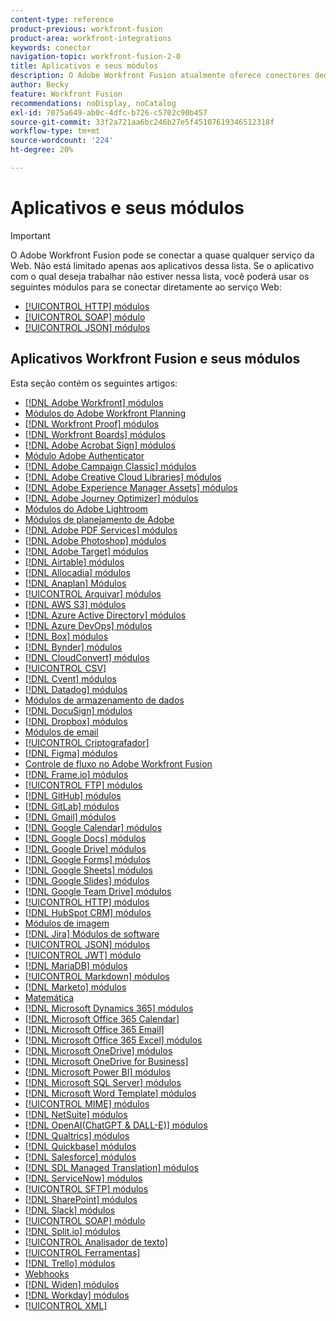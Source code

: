 ```yaml
---
content-type: reference
product-previous: workfront-fusion
product-area: workfront-integrations
keywords: conector
navigation-topic: workfront-fusion-2-0
title: Aplicativos e seus módulos
description: O Adobe Workfront Fusion atualmente oferece conectores dedicados para os aplicativos desta lista. Se o aplicativo com o qual deseja trabalhar não estiver nessa lista, você poderá se conectar a ele usando os módulos HTTP, SOAP ou JSON.
author: Becky
feature: Workfront Fusion
recommendations: noDisplay, noCatalog
exl-id: 7075a649-ab0c-4dfc-b726-c5702c90b457
source-git-commit: 33f2a721aa6bc246b27e5f45107619346512318f
workflow-type: tm+mt
source-wordcount: '224'
ht-degree: 20%

---
```


# Aplicativos e seus módulos

>[!IMPORTANT]
>
>O Adobe Workfront Fusion pode se conectar a quase qualquer serviço da Web. Não está limitado apenas aos aplicativos dessa lista. Se o aplicativo com o qual deseja trabalhar não estiver nessa lista, você poderá usar os seguintes módulos para se conectar diretamente ao serviço Web:
>
>* [[!UICONTROL HTTP] módulos](../../workfront-fusion/apps-and-their-modules/http-modules/http-modules-1.md)
>* [[!UICONTROL SOAP] módulo](../../workfront-fusion/apps-and-their-modules/soap-module.md)
>* [[!UICONTROL JSON] módulos](../../workfront-fusion/apps-and-their-modules/json-modules.md)
>

## Aplicativos Workfront Fusion e seus módulos

Esta seção contém os seguintes artigos:

* [[!DNL Adobe Workfront] módulos](../../workfront-fusion/apps-and-their-modules/workfront-modules.md)
* [Módulos do Adobe Workfront Planning](/help/quicksilver/workfront-fusion/apps-and-their-modules/workfront-planning-modules.md)
* [[!DNL Workfront Proof] módulos](../../workfront-fusion/apps-and-their-modules/workfront-proof-modules.md)
* [[!DNL Workfront Boards] módulos](../../workfront-fusion/apps-and-their-modules/workfront-boards-modules.md)
* [[!DNL Adobe Acrobat Sign] módulos](../../workfront-fusion/apps-and-their-modules/adobe-sign-modules.md)
* [Módulo Adobe Authenticator](/help/quicksilver/workfront-fusion/apps-and-their-modules/adobe-authenticator-modules.md)
* [[!DNL Adobe Campaign Classic] módulos](../../workfront-fusion/apps-and-their-modules/adobe-campaign-classic-connector.md)
* [[!DNL Adobe Creative Cloud Libraries] módulos](../../workfront-fusion/apps-and-their-modules/creative-cloud-libraries-modules.md)
* [[!DNL Adobe Experience Manager Assets] módulos](../../workfront-fusion/apps-and-their-modules/aem-assets-modules.md)
* [[!DNL Adobe Journey Optimizer] módulos](../../workfront-fusion/apps-and-their-modules/adobe-journey-optimizer-modules.md)
* [Módulos do Adobe Lightroom](/help/quicksilver/workfront-fusion/apps-and-their-modules/adobe-lightroom-modules.md)
* [Módulos de planejamento de Adobe](/help/quicksilver/workfront-fusion/apps-and-their-modules/workfront-planning-modules.md)
* [[!DNL Adobe PDF Services] módulos](../../workfront-fusion/apps-and-their-modules/pdf-modules.md)
* [[!DNL Adobe Photoshop] módulos](../../workfront-fusion/apps-and-their-modules/adobe-photoshop-modules.md)
* [[!DNL Adobe Target] módulos](../../workfront-fusion/apps-and-their-modules/adobe-target-modules.md)
* [[!DNL Airtable] módulos](../../workfront-fusion/apps-and-their-modules/airtable-modules.md)
* [[!DNL Allocadia] módulos](../../workfront-fusion/apps-and-their-modules/allocadia-modules.md)
* [[!DNL Anaplan] Módulos](../../workfront-fusion/apps-and-their-modules/anaplan-modules.md)
* [[!UICONTROL Arquivar] módulos](../../workfront-fusion/apps-and-their-modules/archive-modules.md)
* [[!DNL AWS S3] módulos](../../workfront-fusion/apps-and-their-modules/aws-s3-modules.md)
* [[!DNL Azure Active Directory] módulos](../../workfront-fusion/apps-and-their-modules/azure-ad-modules.md)
* [[!DNL Azure DevOps] módulos](../../workfront-fusion/apps-and-their-modules/azure-dev-ops.md)
* [[!DNL Box] módulos](../../workfront-fusion/apps-and-their-modules/box-modules.md)
* [[!DNL Bynder] módulos](../../workfront-fusion/apps-and-their-modules/bynder-modules.md)
* [[!DNL CloudConvert] módulos](../../workfront-fusion/apps-and-their-modules/cloud-convert-modules.md)
* [[!UICONTROL CSV]](../../workfront-fusion/apps-and-their-modules/csv.md)
* [[!DNL Cvent] módulos](../../workfront-fusion/apps-and-their-modules/cvent-modules.md)
* [[!DNL Datadog] módulos](../../workfront-fusion/apps-and-their-modules/datadog-modules.md)
* [Módulos de armazenamento de dados](../../workfront-fusion/apps-and-their-modules/data-store-modules.md)
* [[!DNL DocuSign] módulos](../../workfront-fusion/apps-and-their-modules/docusign-modules.md)
* [[!DNL Dropbox] módulos](../../workfront-fusion/apps-and-their-modules/dropbox-modules.md)
* [Módulos de email](../../workfront-fusion/apps-and-their-modules/email-modules.md)
* [[!UICONTROL Criptografador]](../../workfront-fusion/apps-and-their-modules/encryptor-modules.md)
* [[!DNL Figma] módulos](../../workfront-fusion/apps-and-their-modules/figma-modules.md)
* [Controle de fluxo no Adobe Workfront Fusion](../../workfront-fusion/apps-and-their-modules/flow-control.md)
* [[!DNL Frame.io] módulos](../../workfront-fusion/apps-and-their-modules/frame-io-modules.md)
* [[!UICONTROL FTP] módulos](../../workfront-fusion/apps-and-their-modules/ftp-modules.md)
* [[!DNL GitHub] módulos](../../workfront-fusion/apps-and-their-modules/github.md)
* [[!DNL GitLab] módulos](../../workfront-fusion/apps-and-their-modules/gitlab-modules.md)
* [[!DNL Gmail] módulos](../../workfront-fusion/apps-and-their-modules/gmail-modules.md)
* [[!DNL Google Calendar] módulos](../../workfront-fusion/apps-and-their-modules/google-calendar-modules.md)
* [[!DNL Google Docs] módulos](../../workfront-fusion/apps-and-their-modules/google-docs-modules.md)
* [[!DNL Google Drive] módulos](../../workfront-fusion/apps-and-their-modules/google-drive-modules.md)
* [[!DNL Google Forms] módulos](../../workfront-fusion/apps-and-their-modules/google-forms-modules.md)
* [[!DNL Google Sheets] módulos](../../workfront-fusion/apps-and-their-modules/google-sheets-modules.md)
* [[!DNL Google Slides] módulos](../../workfront-fusion/apps-and-their-modules/google-slides-modules.md)
* [[!DNL Google Team Drive] módulos](../../workfront-fusion/apps-and-their-modules/google-team-drive-modules.md)
* [[!UICONTROL HTTP] módulos](../../workfront-fusion/apps-and-their-modules/http-modules/http-modules-1.md)
* [[!DNL HubSpot CRM] módulos](../../workfront-fusion/apps-and-their-modules/hubspot-crm-modules.md)
* [Módulos de imagem](../../workfront-fusion/apps-and-their-modules/image-module.md)
* [[!DNL Jira] Módulos de software](../../workfront-fusion/apps-and-their-modules/jira-software-modules.md)
* [[!UICONTROL JSON] módulos](../../workfront-fusion/apps-and-their-modules/json-modules.md)
* [[!UICONTROL JWT] módulo](../../workfront-fusion/apps-and-their-modules/jwt-modules.md)
* [[!DNL MariaDB] módulos](../../workfront-fusion/apps-and-their-modules/mariadb-modules.md)
* [[!UICONTROL Markdown] módulos](../../workfront-fusion/apps-and-their-modules/markdown-modules.md)
* [[!DNL Marketo] módulos](../../workfront-fusion/apps-and-their-modules/marketo-modules.md)
* [Matemática](../../workfront-fusion/apps-and-their-modules/math-module.md)
* [[!DNL Microsoft Dynamics 365] módulos](../../workfront-fusion/apps-and-their-modules/microsoft-dynamics-365-modules.md)
* [[!DNL Microsoft Office 365 Calendar]](../../workfront-fusion/apps-and-their-modules/microsoft-365-calendar-modules.md)
* [[!DNL Microsoft Office 365 Email]](../../workfront-fusion/apps-and-their-modules/microsoft-365-email-modules.md)
* [[!DNL Microsoft Office 365 Excel] módulos](../../workfront-fusion/apps-and-their-modules/microsoft-365-excel-modules.md)
* [[!DNL Microsoft OneDrive] módulos](../../workfront-fusion/apps-and-their-modules/microsoft-onedrive-modules.md)
* [[!DNL Microsoft OneDrive for Business]](../../workfront-fusion/apps-and-their-modules/microsoft-onedrive-for-business-modules.md)
* [[!DNL Microsoft Power BI] módulos](../../workfront-fusion/apps-and-their-modules/powerbi-modules.md)
* [[!DNL Microsoft SQL Server] módulos](../../workfront-fusion/apps-and-their-modules/microsoft-sql-server-modules.md)
* [[!DNL Microsoft Word Template] módulos](../../workfront-fusion/apps-and-their-modules/microsoft-word-templates-modules.md)
* [[!UICONTROL MIME] módulos](../../workfront-fusion/apps-and-their-modules/mime.md)
* [[!DNL NetSuite] módulos](../../workfront-fusion/apps-and-their-modules/netsuite.md)
* [[!DNL OpenAI(ChatGPT & DALL-E)] módulos](../../workfront-fusion/apps-and-their-modules/openai-chatgpt-modules.md)
* [[!DNL Qualtrics] módulos](../../workfront-fusion/apps-and-their-modules/qualtrics-modules.md)
* [[!DNL Quickbase] módulos](../../workfront-fusion/apps-and-their-modules/quickbase-modules.md)
* [[!DNL Salesforce] módulos](../../workfront-fusion/apps-and-their-modules/salesforce-modules.md)
* [[!DNL SDL Managed Translation] módulos](../../workfront-fusion/apps-and-their-modules/sdl-managed-translation-modules.md)
* [[!DNL ServiceNow] módulos](../../workfront-fusion/apps-and-their-modules/servicenow-modules.md)
* [[!UICONTROL SFTP] módulos](../../workfront-fusion/apps-and-their-modules/sftp.md)
* [[!DNL SharePoint] módulos](../../workfront-fusion/apps-and-their-modules/sharepoint-modules.md)
* [[!DNL Slack] módulos](../../workfront-fusion/apps-and-their-modules/slack-modules.md)
* [[!UICONTROL SOAP] módulo](../../workfront-fusion/apps-and-their-modules/soap-module.md)
* [[!DNL Split.io] módulos](../../workfront-fusion/apps-and-their-modules/split-io-modules.md)
* [[!UICONTROL Analisador de texto]](../../workfront-fusion/apps-and-their-modules/text-parser.md)
* [[!UICONTROL Ferramentas]](../../workfront-fusion/apps-and-their-modules/tools-modules.md)
* [[!DNL Trello] módulos](../../workfront-fusion/apps-and-their-modules/trello-modules.md)
* [Webhooks](../../workfront-fusion/apps-and-their-modules/webhooks-updated.md)
* [[!DNL Widen] módulos](../../workfront-fusion/apps-and-their-modules/widen-modules.md)
* [[!DNL Workday] módulos](../../workfront-fusion/apps-and-their-modules/workday-modules.md)
* [[!UICONTROL XML]](../../workfront-fusion/apps-and-their-modules/xml-modules.md)
